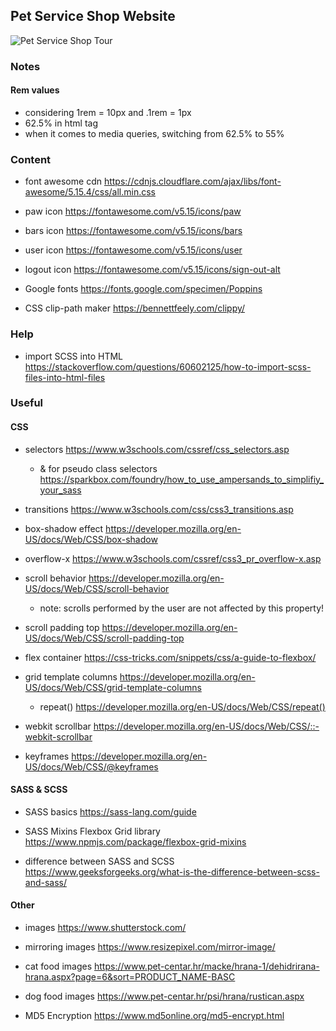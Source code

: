 ## Pet Service Shop Website

![Pet Service Shop Tour](https://github.com/laurakciic/pet-food-shop/tree/master/images/petshop-tour.gif)


### Notes
#### Rem values
- considering 1rem = 10px and .1rem = 1px
- 62.5% in html tag
- when it comes to media queries, switching from 62.5% to 55%

### Content
- font awesome cdn https://cdnjs.cloudflare.com/ajax/libs/font-awesome/5.15.4/css/all.min.css

- paw icon https://fontawesome.com/v5.15/icons/paw
- bars icon https://fontawesome.com/v5.15/icons/bars
- user icon https://fontawesome.com/v5.15/icons/user
- logout icon https://fontawesome.com/v5.15/icons/sign-out-alt

- Google fonts https://fonts.google.com/specimen/Poppins

- CSS clip-path maker https://bennettfeely.com/clippy/

### Help
- import SCSS into HTML https://stackoverflow.com/questions/60602125/how-to-import-scss-files-into-html-files

### Useful
#### CSS
- selectors https://www.w3schools.com/cssref/css_selectors.asp
    - & for pseudo class selectors https://sparkbox.com/foundry/how_to_use_ampersands_to_simplifiy_your_sass

- transitions https://www.w3schools.com/css/css3_transitions.asp

- box-shadow effect https://developer.mozilla.org/en-US/docs/Web/CSS/box-shadow

- overflow-x https://www.w3schools.com/cssref/css3_pr_overflow-x.asp

- scroll behavior https://developer.mozilla.org/en-US/docs/Web/CSS/scroll-behavior
    - note: scrolls performed by the user are not affected by this property!

- scroll padding top https://developer.mozilla.org/en-US/docs/Web/CSS/scroll-padding-top

- flex container https://css-tricks.com/snippets/css/a-guide-to-flexbox/

- grid template columns https://developer.mozilla.org/en-US/docs/Web/CSS/grid-template-columns
    - repeat() https://developer.mozilla.org/en-US/docs/Web/CSS/repeat()

- webkit scrollbar https://developer.mozilla.org/en-US/docs/Web/CSS/::-webkit-scrollbar

- keyframes https://developer.mozilla.org/en-US/docs/Web/CSS/@keyframes

#### SASS & SCSS
- SASS basics https://sass-lang.com/guide
- SASS Mixins Flexbox Grid library https://www.npmjs.com/package/flexbox-grid-mixins

- difference between SASS and SCSS https://www.geeksforgeeks.org/what-is-the-difference-between-scss-and-sass/

#### Other
- images https://www.shutterstock.com/
- mirroring images https://www.resizepixel.com/mirror-image/
- cat food images https://www.pet-centar.hr/macke/hrana-1/dehidrirana-hrana.aspx?page=6&sort=PRODUCT_NAME-BASC
- dog food images https://www.pet-centar.hr/psi/hrana/rustican.aspx

- MD5 Encryption https://www.md5online.org/md5-encrypt.html

